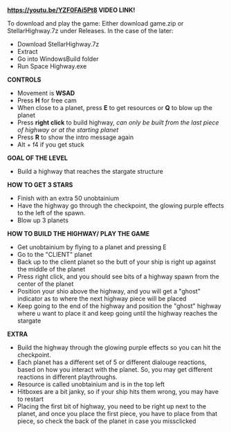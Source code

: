 
**https://youtu.be/YZF0FAi5Pt8 VIDEO LINK!**

To download and play the game: Either download game.zip or StellarHighway.7z under Releases.
In the case of the later: 
  - Download StellarHighway.7z
  - Extract
  - Go into WindowsBuild folder
  - Run Space Highway.exe


**CONTROLS**
- Movement is **WSAD**
- Press **H** for free cam
- When close to a planet, press **E** to get resources or **Q** to blow up the planet
- Press **right click** to build highway, _can only be built from the last piece of highway or at the starting planet_
- Press **R** to show the intro message again
- Alt + f4 if you get stuck

**GOAL OF THE LEVEL**
- Build a highway that reaches the stargate structure

**HOW TO GET 3 STARS**
- Finish with an extra 50 unobtainium
- Have the highway go through the checkpoint, the glowing purple effects to the left of the spawn.
- Blow up 3 planets

**HOW TO BUILD THE HIGHWAY/ PLAY THE GAME**
- Get unobtainium by flying to a planet and pressing E
- Go to the "CLIENT" planet 
- Back up to the client planet so the butt of your ship is right up against the middle of the planet
- Press right click, and you should see bits of a highway spawn from the center of the planet
- Position your shio above the highway, and you will get a "ghost" indicator as to where the next highway piece will be placed
- Keep going to the end of the highway and position the "ghost" highway where u want to place it and keep going until the highway reaches the stargate

**EXTRA**
- Build the highway through the glowing purple effects so you can hit the checkpoint.
- Each planet has a different set of 5 or different dialouge reactions, based on how you interact with the planet. So, you may get different reactions in different playthroughs.
- Resource is called unobtainium and is in the top left
- Hitboxes are a bit janky, so if your ship hits them wrong, you may have to restart
- Placing the first bit of highway, you need to be right up next to the planet, and once you place the first piece, you have to place from that piece, so check the back of the planet in case you missclicked

